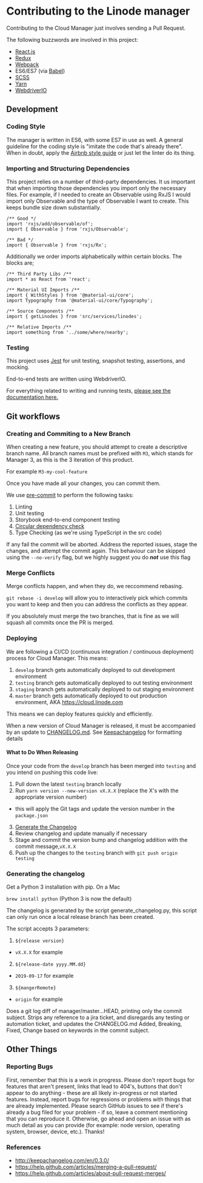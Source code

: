 # Contributing to the Linode manager

Contributing to the Cloud Manager just involves sending a Pull Request.

The following buzzwords are involved in this project:

* [React.js](https://facebook.github.io/react/)
* [Redux](http://redux.js.org/)
* [Webpack](https://webpack.github.io/)
* ES6/ES7 (via [Babel](https://babeljs.io/))
* [SCSS](http://sass-lang.com)
* [Yarn](https://yarnpkg.com/)
* [WebdriverIO](https://webdriver.io/)

## Development

### Coding Style

The manager is written in ES6, with some ES7 in use as well. A general guideline
for the coding style is "imitate the code that's already there". When in doubt,
apply the [Airbnb style guide](https://github.com/airbnb/javascript) or just let
the linter do its thing.

### Importing and Structuring Dependencies

This project relies on a number of third-party dependencies. It us important that when importing those
dependencies you import only the necessary files. For example, if I needed to create an Observable
using RxJS I would import only Observable and the type of Observable I want to create. This keeps bundle
size down substantially.
```
/** Good */
import 'rxjs/add/observable/of';
import { Observable } from 'rxjs/Observable';

/** Bad */
import { Observable } from 'rxjs/Rx';
```
Additionally we order imports alphabetically within certain blocks. The blocks are;
```
/** Third Party Libs /**
import * as React from 'react';

/** Material UI Imports /**
import { WithStyles } from '@material-ui/core';
import Typography from '@material-ui/core/Typography';

/** Source Components /**
import { getLinodes } from 'src/services/linodes';

/** Relative Imports /**
import something from '../some/where/nearby';
```

### Testing
This project uses [Jest](https://facebook.github.io/jest/docs/en/api.html) for unit testing, snapshot testing, assertions, and mocking.

End-to-end tests are written using WebdriverIO.

For everything related to writing and running tests, [please see the documentation here.](TESTING.md)

## Git workflows

### Creating and Commiting to a New Branch

When creating a new feature, you should attempt to create a descriptive branch name. All branch names must be prefixed with `M3`, which stands for Manager 3, as this is the 3 iteration of this product.

For example `M3-my-cool-feature`

Once you have made all your changes, you can commit them.

We use [pre-commit](https://www.npmjs.com/package/pre-commit) to perform the following tasks:

1. Linting
2. Unit testing
3. Storybook end-to-end component testing
4. [Circular dependency check](https://github.com/pahen/madge)
5. Type Checking (as we're using TypeScript in the src code)

 If any fail the commit will be aborted. Address the reported issues, stage the changes, and attempt the commit again. This behaviour can be skipped using the
`--no-verify` flag, but we highly suggest you do _**not**_ use this flag

### Merge Conflicts

Merge conflicts happen, and when they do, we reccommend rebasing.

`git rebase -i develop` will allow you to interactively pick which commits you want to keep and then you can address the conflicts as they appear.

If you absolutely must merge the two branches, that is fine as we will squash all commits once the PR is merged.

### Deploying

We are following a CI/CD (continuous integration / continuous deployment) process for Cloud Manager. This means:
1. `develop` branch gets automatically deployed to out development environment
2. `testing` branch gets automatically deployed to out testing environment
3. `staging` branch gets automatically deployed to out staging environment
4. `master` branch gets automatically deployed to out production environment, AKA https://cloud.linode.com

This means we can deploy features quickly and efficiently.

When a new version of Cloud Manager is released, it must be accompanied by an update to [CHANGELOG.md](https://github.com/linode/manager/blob/master/CHANGELOG.md). See [Keepachangelog](http://keepachangelog.com/en/0.3.0/) for formatting details

#### What to Do When Releasing

Once your code from the `develop` branch has been merged into `testing` and you intend on pushing this code live:

1. Pull down the latest `testing` branch locally
2. Run `yarn version --new-version vX.X.X` (replace the X's with the appropriate version number)
* this will apply the Git tags and update the version number in the `package.json`
3. [Generate the Changelog](#generating-the-changelog)
4. Review changelog and update manually if necessary
5. Stage and commit the version bump and changelog addition with the commit message,`vX.X.X`
6. Push up the changes to the `testing` branch with `git push origin testing`

### Generating the changelog
Get a Python 3 installation with pip. On a Mac

`brew install python` (Python 3 is now the default)

The changelog is generated by the script generate_changelog.py, this script can only run once a local release branch has been created.

The script accepts 3 parameters: 
1. `${release version}`
* `vX.X.X` for example
2. `${release-date yyyy.MM.dd}`
* `2019-09-17` for example 
3. `${mangerRemote}`
* `origin` for example

Does a git log diff of manager/master...HEAD, printing only the commit subject. Strips any reference to a jira ticket, and disregards any testing or automation ticket, and updates the CHANGELOG.md Added, Breaking, Fixed, Change based on keywords in the commit subject.

## Other Things

### Reporting Bugs

First, remember that this is a work in progress. Please don't report bugs for
features that aren't present, links that lead to 404's, buttons that don't
appear to do anything - these are all likely in-progress or not started
features. Instead, report bugs for regressions or problems with things that are
already implemented. Please search GitHub issues to see if
there's already a bug filed for your problem - if so, leave a comment
mentioning that you can reproduce it. Otherwise, go ahead and open an issue
with as much detail as you can provide (for example: node version, operating
system, browser, device, etc.). Thanks!

### References
- http://keepachangelog.com/en/0.3.0/
- https://help.github.com/articles/merging-a-pull-request/
- https://help.github.com/articles/about-pull-request-merges/
